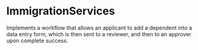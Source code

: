 # ImmigrationServices
Implements a workflow that allows an applicant to add a dependent into a data entry form, which is then sent to a reviewer, and then to an approver upon complete success.
